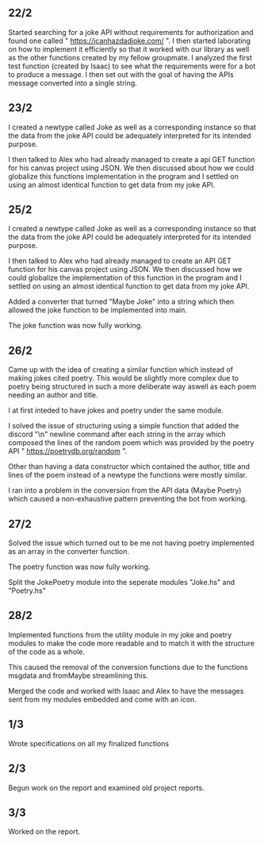 ﻿
22/2
---
Started searching for a joke API without requirements for authorization and found one called " https://icanhazdadjoke.com/ ". I then started laborating on how to implement it efficiently so that it worked with our library as well as the other functions created by my fellow groupmate. I analyzed the first test function (created by Isaac) to see what the requirements were for a bot to produce a message. I then set out with the goal of having the APIs message converted into a single string.


23/2
---
I created a newtype called Joke as well as a corresponding instance so that the data from the joke API could be adequately interpreted for its intended purpose.

I then talked to Alex who had already managed to create a api GET function for his canvas project using JSON. We then discussed about how we could globalize this functions implementation in the program and I settled on using an almost identical function to get data from my joke API.

25/2
---
I created a newtype called Joke as well as a corresponding instance so that the data from the joke API could be adequately interpreted for its intended purpose.

I then talked to Alex who had already managed to create an API GET function for his canvas project using JSON. We then discussed how we could globalize the implementation of this function in the program and I settled on using an almost identical function to get data from my joke API.

Added a converter that turned "Maybe Joke" into a string which then allowed the joke function to be implemented into main.

The joke function was now fully working.

26/2
---
Came up with the idea of creating a similar function which instead of making jokes cited poetry. This would be slightly more complex  due to poetry being structured in such a more deliberate way aswell as each poem needing an author and title. 

I at first inteded to have jokes and poetry under the same module.

I solved the issue of structuring using a simple function that added the discord "\n" newline command after each string in the array which composed the lines of the random poem which was provided by the poetry API  " https://poetrydb.org/random ".

Other than having a data constructor which contained the author, title and lines of the poem instead of a newtype the functions were mostly similar.

I ran into a problem in the conversion from the API data (Maybe Poetry) which caused a non-exhaustive pattern preventing the bot from working.

27/2
---
Solved the issue which turned out to be me not having poetry implemented as an array in the converter function.

The poetry function was now fully working.

Split the JokePoetry module into the seperate modules "Joke.hs" and "Poetry.hs"


28/2
---
Implemented functions from the utility module in my joke and poetry modules to make the code more readable and to match it with the structure of the code as a whole. 

This caused the removal of the conversion functions due to the functions msgdata and fromMaybe streamlining this.

Merged the code and worked with Isaac and Alex to have the messages sent from my modules embedded and come with an icon.

1/3
---
Wrote specifications on all my finalized functions

2/3
---
Begun work on the report and examined old project reports.

3/3
---
Worked on the report.
